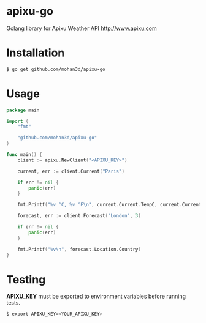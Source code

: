 # apixu-go
Golang library for Apixu Weather API http://www.apixu.com

# Installation
```bash
$ go get github.com/mohan3d/apixu-go
```

# Usage
```go
package main

import (
	"fmt"

	"github.com/mohan3d/apixu-go"
)

func main() {
	client := apixu.NewClient("<APIXU_KEY>")

	current, err := client.Current("Paris")

	if err != nil {
		panic(err)
	}

	fmt.Printf("%v °C, %v °F\n", current.Current.TempC, current.Current.TempF)

	forecast, err := client.Forecast("London", 3)

	if err != nil {
		panic(err)
	}

	fmt.Printf("%v\n", forecast.Location.Country)
}
```

# Testing
**APIXU_KEY** must be exported to environment variables before running tests.

```bash
$ export APIXU_KEY=<YOUR_APIXU_KEY>
```